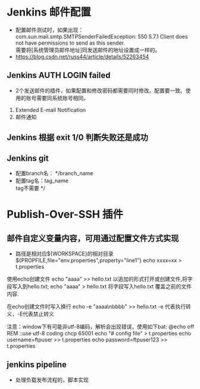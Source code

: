 # Jenkins 邮件配置
- 配置邮件测试时，如果出现：
com.sun.mail.smtp.SMTPSenderFailedException: 550 5.7.1 Client does not have   permissions to send as this sender.  
需要将[系统管理员邮件地址]同发送邮件的地址设置成一样的。
- https://blog.csdn.net/russ44/article/details/52263454

## Jenkins AUTH LOGIN failed
- 2个发送邮件的插件，如果配置和修改密码都需要同时修改。配置要一致。使用的账号需要同系统账号相同。
1. Extended E-mail Notification
2. 邮件通知
## Jenkins 根据 exit 1/0 判断失败还是成功

## Jenkins git
- 配置branch名： */branch_name
- 配置tag名：tag_name   
tag不需要 */
# Publish-Over-SSH 插件

## 邮件自定义变量内容，可用通过配置文件方式实现
- 路径是相对应${WORKSPACE}的相对目录
${PROPFILE,file="env.properties",property="line1"}
echo xxxx=xx > t.properties

使用echo创建文件
echo "aaaa" >> hello.txt
以追加的形式打开或创建文件,将字段写入到hello.txt;
echo "aaaa" > hello.txt
将字段写入hello.txt 覆盖之前的文件内容.

在echo创建文件时写入换行
echo -e "aaaa\nbbbb" >> hello.txt
-e 代表执行转义，-E代表禁止转义

注意：window下有可能非utf-8编码，解析会出现错误，使用如下bat:
@echo off
REM ::use utf-8 coding
chcp 65001
echo "# config file" > t.properties
echo username=ftpuser >> t.properties
echo password=ftpuser123 >> t.properties

## jenkins pipeline 
- 处理负载发布流程的，脚本实现

